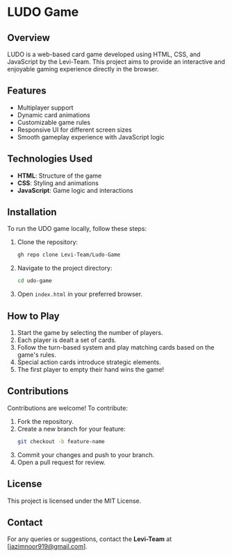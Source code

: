 # LUDO Game

## Overview
LUDO is a web-based card game developed using HTML, CSS, and JavaScript by the Levi-Team. This project aims to provide an interactive and enjoyable gaming experience directly in the browser.

## Features
- Multiplayer support
- Dynamic card animations
- Customizable game rules
- Responsive UI for different screen sizes
- Smooth gameplay experience with JavaScript logic

## Technologies Used
- **HTML**: Structure of the game
- **CSS**: Styling and animations
- **JavaScript**: Game logic and interactions

## Installation
To run the UDO game locally, follow these steps:

1. Clone the repository:
   ```bash
   gh repo clone Levi-Team/Ludo-Game
   ```
2. Navigate to the project directory:
   ```bash
   cd udo-game
   ```
3. Open `index.html` in your preferred browser.

## How to Play
1. Start the game by selecting the number of players.
2. Each player is dealt a set of cards.
3. Follow the turn-based system and play matching cards based on the game's rules.
4. Special action cards introduce strategic elements.
5. The first player to empty their hand wins the game!

## Contributions
Contributions are welcome! To contribute:
1. Fork the repository.
2. Create a new branch for your feature:
   ```bash
   git checkout -b feature-name
   ```
3. Commit your changes and push to your branch.
4. Open a pull request for review.

## License
This project is licensed under the MIT License.

## Contact
For any queries or suggestions, contact the **Levi-Team** at [jazimnoor919@gmail.com].

